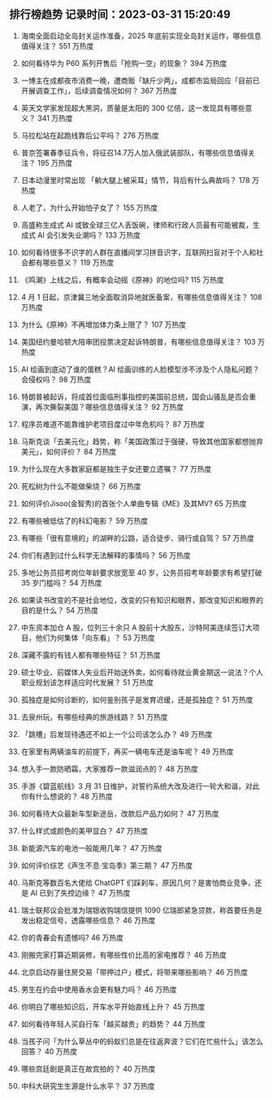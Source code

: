 
## 排行榜趋势 记录时间：2023-03-31 15:20:49
  
  1. 海南全面启动全岛封关运作准备，2025 年底前实现全岛封关运作，哪些信息值得关注？ 551 万热度
    
  2. 如何看待华为 P60 系列开售后「抢购一空」的现象？ 394 万热度
    
  3. 一博主在成都夜市消费一晚，遭商贩「缺斤少两」，成都市监局回应「目前已开展调查工作」，后续调查情况如何？ 367 万热度
    
  4. 英天文学家发现超大黑洞，质量是太阳的 300 亿倍，这一发现具有哪些意义？ 341 万热度
    
  5. 马拉松站在起跑线靠后公平吗？ 276 万热度
    
  6. 普京签署春季征兵令，将征召14.7万人加入俄武装部队，有哪些信息值得关注？ 195 万热度
    
  7. 日本动漫里时常出现 「躺大腿上被采耳」情节，背后有什么典故吗？ 178 万热度
    
  8. 人老了，为什么开始怕子女了？ 155 万热度
    
  9. 高盛称生成式 AI 或致全球三亿人丢饭碗，律师和行政人员最有可能被裁，生成式 AI 会引发失业潮吗？ 133 万热度
    
  10. 如何看待很多不识字的人群在直播间学习拼音识字，互联网扫盲对于个人和社会都有哪些意义？ 119 万热度
    
  11. 《鸣潮》上线之后，有概率会动摇《原神》的地位吗? 115 万热度
    
  12. 4 月 1 日起，京津冀三地全面取消异地就医备案，有哪些信息值得关注？ 108 万热度
    
  13. 为什么《原神》不再增加体力条上限了？ 107 万热度
    
  14. 美国纽约曼哈顿大陪审团投票决定起诉特朗普，有哪些信息值得关注？ 103 万热度
    
  15. AI 绘画到底动了谁的蛋糕？AI 绘画训练的人脸模型涉不涉及个人隐私问题？会侵权吗？ 98 万热度
    
  16. 特朗普被起诉，将成首位面临刑事指控的美国前总统，国会山骚乱是否会重演，再次撕裂美国？哪些信息值得关注？ 92 万热度
    
  17. 程序员难道不能靠维护老项目度过中年危机吗？ 87 万热度
    
  18. 马斯克谈「去美元化」趋势，称「美国政策过于强硬，导致其他国家都想抛弃美元」，如何评价？ 84 万热度
    
  19. 为什么现在大多数家庭都是独生子女还要立遗嘱？ 77 万热度
    
  20. 死松树为什么不能做柴烧？ 66 万热度
    
  21. 如何评价Jisoo(金智秀)的首张个人单曲专辑《ME》及其MV? 65 万热度
    
  22. 有哪些被低估了的科幻电影？ 59 万热度
    
  23. 有哪些「很有意境的」的湖畔的公路，适合徒步、骑行或自驾？ 57 万热度
    
  24. 你们有遇到过什么科学无法解释的事情吗？ 56 万热度
    
  25. 多地公务员招考岗位年龄要求放宽至 40 岁，公务员招考年龄要求有希望打破 35 岁门槛吗？ 54 万热度
    
  26. 如果读书改变的不是社会地位，改变的只有知识和眼界，那改变知识和眼界的目的是什么？ 54 万热度
    
  27. 中东资本加仓 A 股，位列三十余只 A 股前十大股东，沙特阿美连续签订大项目，他们为何集体「向东看」？ 53 万热度
    
  28. 深藏不露的有钱人都有哪些特征？ 51 万热度
    
  29. 硕士毕业、前媒体人失业后开始送外卖，如何看待就业黄金期这一说法？个人职业规划该怎样适应时代发展？ 51 万热度
    
  30. 孤独症是如何诊断的，如何鉴别孩子是发育迟缓，还是孤独症？ 51 万热度
    
  31. 去泉州玩，有哪些经典的旅游线路？ 51 万热度
    
  32. 「跳槽」后发现待遇还不如上一个公司该怎么办？ 49 万热度
    
  33. 在家里有两辆油车的前提下，再买一辆电车还是油车呢？ 49 万热度
    
  34. 想入手一款防晒霜，大家推荐一款滋润点的？ 48 万热度
    
  35. 手游《碧蓝航线》3 月 31 日维护，对誓约系统大改及进行一轮大和谐，对此你有什么想说的？ 48 万热度
    
  36. 如何看待大众最新车型新途岳，改款后产品力如何？ 47 万热度
    
  37. 什么样式或颜色的美甲显白？ 47 万热度
    
  38. 新能源汽车的电池一般能用几年？ 47 万热度
    
  39. 如何评价综艺《声生不息·宝岛季》第三期？ 47 万热度
    
  40. 马斯克等数百名大佬给 ChatGPT 们踩刹车，原因几何？是害怕商业竞争，还是 AI 已到了失控边缘？ 47 万热度
    
  41. 瑞士联邦议会批准为瑞银收购瑞信提供 1090 亿瑞郎紧急贷款，称首要任务是发出稳定信号，透露哪些信息？ 46 万热度
    
  42. 你的青春会有遗憾吗? 46 万热度
    
  43. 刚搬完家打算近期装修，有哪些性价比高的家电推荐？ 46 万热度
    
  44. 北京启动存量住房交易「带押过户」模式，将带来哪些影响？ 46 万热度
    
  45. 男生在约会中使用香水会更有魅力吗？ 46 万热度
    
  46. 你明白了哪些知识后，开车水平开始直线上升？ 45 万热度
    
  47. 如何看待年轻人买自行车「越买越贵」的趋势？ 44 万热度
    
  48. 当孩子问「为什么草丛中的蚂蚁们总是在往返奔波？它们在忙些什么」该怎么回答？ 40 万热度
    
  49. 哪些宫廷剧是真正在故宫拍的？ 40 万热度
    
  50. 中科大研究生生源是什么水平？ 37 万热度
    